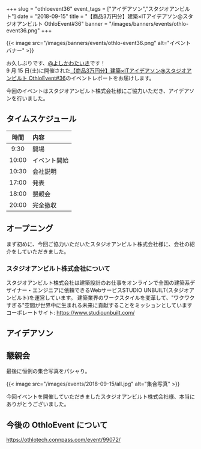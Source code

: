 +++
slug = "othloevent36"
event_tags = ["アイデアソン","スタジオアンビルト"]
date = "2018-09-15"
title = "【商品3万円分】建築×ITアイデアソン@スタジオアンビルト OthloEvent#36"
banner = "/images/banners/events/othlo-event36.png"
+++

{{< image src="/images/banners/events/othlo-event36.png" alt="イベントバナー" >}}

お久しぶりです、[@よしかわたいき](https://twitter.com/yoshikawataiki)です！  
9 月 15 日(土)に開催された[【商品3万円分】建築×ITアイデアソン@スタジオアンビルト OthloEvent#36](https://othlotech.connpass.com/event/97104/)のイベントレポートをお届けします。

今回のイベントはスタジオアンビルト株式会社様にご協力いただき、アイデアソンを行いました。

## タイムスケジュール

| 時間  | 内容                             |
| :---: | :------------------------------- |
|  9:30 | 開場                             |
| 10:00 | イベント開始                     |
| 10:30 | 会社説明                        |
| 17:00 | 発表                            |
| 18:00 | 懇親会                           |
| 20:00 | 完全撤収                          |

## オープニング

まず初めに、今回ご協力いただいたスタジオアンビルト株式会社様に、会社の紹介をしていただきました。

### スタジオアンビルト株式会社について

スタジオアンビルト株式会社は建築設計のお仕事をオンラインで全国の建築系デザイナー・エンジニアに依頼できるWebサービスSTUDIO UNBUILT(スタジオアンビルト)を運営しています。 建築業界のワークスタイルを変革して、"ワクワクすぎる"空間が世界中に生まれる未来に貢献することをミッションとしています
コーポレートサイト: https://www.studiounbuilt.com/

## アイデアソン

## 懇親会

最後に恒例の集合写真をパシャり。

{{< image src="/images/events/2018-09-15/all.jpg" alt="集合写真" >}}

今回イベントを開催していただきましたスタジオアンビルト株式会社様、本当にありがとうございました。

## 今後の OthloEvent について

https://othlotech.connpass.com/event/99072/